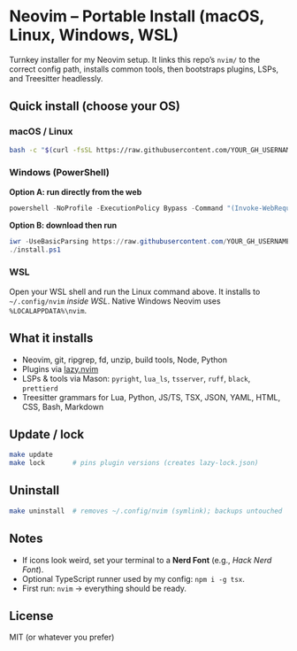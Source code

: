 # Neovim – Portable Install (macOS, Linux, Windows, WSL)

Turnkey installer for my Neovim setup. It links this repo’s `nvim/` to the correct config path, installs common tools, then bootstraps plugins, LSPs, and Treesitter headlessly.

## Quick install (choose your OS)

### macOS / Linux
```bash
bash -c "$(curl -fsSL https://raw.githubusercontent.com/YOUR_GH_USERNAME/YOUR_REPO_NAME/main/scripts/install.sh)"
```

### Windows (PowerShell)
**Option A: run directly from the web**
```powershell
powershell -NoProfile -ExecutionPolicy Bypass -Command "(Invoke-WebRequest -UseBasicParsing https://raw.githubusercontent.com/YOUR_GH_USERNAME/YOUR_REPO_NAME/main/scripts/install.ps1).Content | Invoke-Expression"
```
**Option B: download then run**
```powershell
iwr -UseBasicParsing https://raw.githubusercontent.com/YOUR_GH_USERNAME/YOUR_REPO_NAME/main/scripts/install.ps1 -OutFile install.ps1
./install.ps1
```

### WSL
Open your WSL shell and run the Linux command above. It installs to `~/.config/nvim` *inside WSL*. Native Windows Neovim uses `%LOCALAPPDATA%\nvim`.

## What it installs
- Neovim, git, ripgrep, fd, unzip, build tools, Node, Python
- Plugins via [lazy.nvim]
- LSPs & tools via Mason: `pyright`, `lua_ls`, `tsserver`, `ruff`, `black`, `prettierd`
- Treesitter grammars for Lua, Python, JS/TS, TSX, JSON, YAML, HTML, CSS, Bash, Markdown

## Update / lock
```bash
make update
make lock       # pins plugin versions (creates lazy-lock.json)
```

## Uninstall
```bash
make uninstall  # removes ~/.config/nvim (symlink); backups untouched
```

## Notes
- If icons look weird, set your terminal to a **Nerd Font** (e.g., *Hack Nerd Font*).
- Optional TypeScript runner used by my config: `npm i -g tsx`.
- First run: `nvim` → everything should be ready.

## License
MIT (or whatever you prefer)

[lazy.nvim]: https://github.com/folke/lazy.nvim
